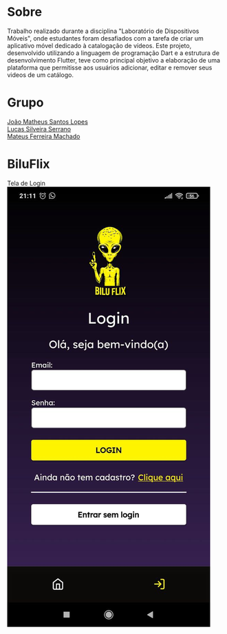 # Sobre

Trabalho realizado durante a disciplina "Laboratório de Dispositivos Móveis", onde estudantes foram desafiados com a tarefa de criar um aplicativo móvel dedicado à catalogação de vídeos. Este projeto, desenvolvido utilizando a linguagem de programação Dart e a estrutura de desenvolvimento Flutter, teve como principal objetivo a elaboração de uma plataforma que permitisse aos usuários adicionar, editar e remover seus videos de um catálogo.

# Grupo
<a href="https://github.com/Joao-M10" target="_blank">João Matheus Santos Lopes</a><br/>
<a href="https://github.com/SerranoZz" target="_blank">Lucas Silveira Serrano</a><br/>
<a href="https://github.com/MateusFerreiraMachado" target="_blank">Mateus Ferreira Machado</a><br/>

# BiluFlix
Tela de Login 
<img src="/assets/login.jpg">

